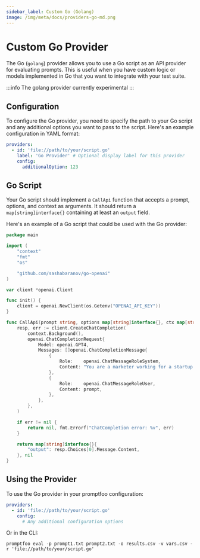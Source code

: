 ```yaml
---
sidebar_label: Custom Go (Golang)
image: /img/meta/docs/providers-go-md.png
---
```


# Custom Go Provider

The Go (`golang`) provider allows you to use a Go script as an API provider for evaluating prompts. This is useful when you have custom logic or models implemented in Go that you want to integrate with your test suite.

:::info
The golang provider currently experimental
:::

## Configuration

To configure the Go provider, you need to specify the path to your Go script and any additional options you want to pass to the script. Here's an example configuration in YAML format:

```yaml
providers:
  - id: 'file://path/to/your/script.go'
    label: 'Go Provider' # Optional display label for this provider
    config:
      additionalOption: 123
```

## Go Script

Your Go script should implement a `CallApi` function that accepts a prompt, options, and context as arguments. It should return a `map[string]interface{}` containing at least an `output` field.

Here's an example of a Go script that could be used with the Go provider:

```go
package main

import (
    "context"
    "fmt"
    "os"

    "github.com/sashabaranov/go-openai"
)

var client *openai.Client

func init() {
    client = openai.NewClient(os.Getenv("OPENAI_API_KEY"))
}

func CallApi(prompt string, options map[string]interface{}, ctx map[string]interface{}) (map[string]interface{}, error) {
    resp, err := client.CreateChatCompletion(
        context.Background(),
        openai.ChatCompletionRequest{
            Model: openai.GPT4,
            Messages: []openai.ChatCompletionMessage{
                {
                    Role:    openai.ChatMessageRoleSystem,
                    Content: "You are a marketer working for a startup called Acme.",
                },
                {
                    Role:    openai.ChatMessageRoleUser,
                    Content: prompt,
                },
            },
        },
    )

    if err != nil {
        return nil, fmt.Errorf("ChatCompletion error: %v", err)
    }

    return map[string]interface{}{
        "output": resp.Choices[0].Message.Content,
    }, nil
}
```

## Using the Provider

To use the Go provider in your promptfoo configuration:

```yaml
providers:
  - id: 'file://path/to/your/script.go'
    config:
      # Any additional configuration options
```

Or in the CLI:

```
promptfoo eval -p prompt1.txt prompt2.txt -o results.csv -v vars.csv -r 'file://path/to/your/script.go'
```
